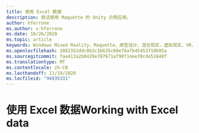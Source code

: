 ```yaml
---
title: 使用 Excel 数据
description: 尝试使用 Maquette 的 Unity 示例应用。
author: hferrone
ms.author: v-hferrone
ms.date: 10/26/2020
ms.topic: article
keywords: Windows Mixed Reality，Maquette，原型设计，混合现实，虚拟现实，VR，先生，反馈，反馈中心，bug
ms.openlocfilehash: 2082352ddc8b3c1b635c60e76a7b45453710b95a
ms.sourcegitcommit: fae413a2b0420e787671af90f14ee39cde51640f
ms.translationtype: MT
ms.contentlocale: zh-CN
ms.lasthandoff: 11/19/2020
ms.locfileid: "94935331"
---
```

# <a name="working-with-excel-data"></a><span data-ttu-id="f702b-104">使用 Excel 数据</span><span class="sxs-lookup"><span data-stu-id="f702b-104">Working with Excel data</span></span>

<!-- TODO(Harrison/Stefan): Need cool header image from tutorial -->

<!-- TODO(Stefan): Create tutorial content and screenshots -->
